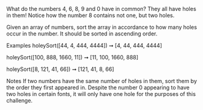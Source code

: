 What do the numbers 4, 6, 8, 9 and 0 have in common? They all have holes in them! Notice how the number 8 contains not one, but two holes.

Given an array of numbers, sort the array in accordance to how many holes occur in the number. It should be sorted in ascending order.

Examples
holeySort([44, 4, 444, 4444]) ➞ [4, 44, 444, 4444]

holeySort([100, 888, 1660, 11]) ➞ [11, 100, 1660, 888]

holeySort([8, 121, 41, 66]) ➞ [121, 41, 8, 66]

Notes
If two numbers have the same number of holes in them, sort them by the order they first appeared in.
Despite the number 0 appearing to have two holes in certain fonts, it will only have one hole for the purposes of this challenge.